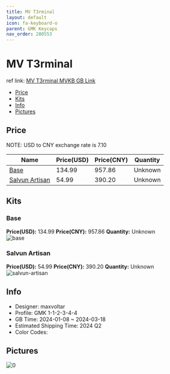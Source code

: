 ```yaml
---
title: MV T3rminal 
layout: default
icon: fa-keyboard-o
parent: GMK Keycaps
nav_order: 280553
---
```


# MV T3rminal 

ref link: [MV T3rminal MVKB GB Link](https://mvkb.com/terminal/)

* [Price](#price)
* [Kits](#kits)
* [Info](#info)
* [Pictures](#pictures)

## Price

NOTE: USD to CNY exchange rate is 7.10

| Name          | Price(USD)   |  Price(CNY) | Quantity |
| ------------- | ------------ |  ---------- | -------- |
|[Base](#base)|134.99|957.86|Unknown|
|[Salvun Artisan](#salvun-artisan)|54.99|390.20|Unknown|


## Kits
### Base  
**Price(USD):** 134.99	**Price(CNY):** 957.86	**Quantity:** Unknown  
<img src="{{ 'assets/images/gmk-keycaps/MV-T3rminal/kits_pics/base.jpg' | relative_url }}" alt="base" class="image featured">

### Salvun Artisan  
**Price(USD):** 54.99	**Price(CNY):** 390.20	**Quantity:** Unknown  
<img src="{{ 'assets/images/gmk-keycaps/MV-T3rminal/kits_pics/salvun-artisan.jpg' | relative_url }}" alt="salvun-artisan" class="image featured">

## Info
* Designer: maxvoltar  
* Profile: GMK 1-1-2-3-4-4  
* GB Time: 2024-01-08 ~ 2024-03-18  
* Estimated Shipping Time: 2024 Q2  
* Color Codes:  


## Pictures  
<img src="{{ 'assets/images/gmk-keycaps/MV-T3rminal/rendering_pics/0.jpg' | relative_url }}" alt="0" class="image featured">
